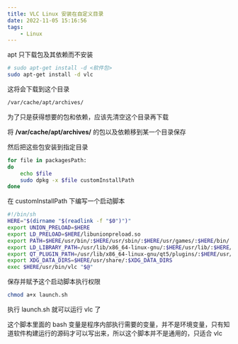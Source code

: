 ```yaml
---
title: VLC Linux 安装在自定义目录
date: 2022-11-05 15:16:56
tags: 
    - Linux
---
```


apt 只下载包及其依赖而不安装

```bash
# sudo apt-get install -d <软件包>
sudo apt-get install -d vlc
```
<!--more-->
这将会下载到这个目录

```bash
/var/cache/apt/archives/
```

为了只是获得想要的包和依赖，应该先清空这个目录再下载

将 **/var/cache/apt/archives/** 的包以及依赖移到某一个目录保存

然后把这些包安装到指定目录

```bash
for file in packagesPath:
do 
	echo $file
	sudo dpkg -x $file customInstallPath
done
```

在 customInstallPath 下编写一个启动脚本

```bash
#!/bin/sh
HERE="$(dirname "$(readlink -f "$0")")"
export UNION_PRELOAD=$HERE
export LD_PRELOAD=$HERE/libunionpreload.so
export PATH=$HERE/usr/bin/:$HERE/usr/sbin/:$HERE/usr/games/:$HERE/bin/:$HERE/opt/vlc/:$HERE/sbin/:$PATH
export LD_LIBRARY_PATH=/usr/lib/x86_64-linux-gnu/:$HERE/usr/lib/:$HERE/usr/lib/x86_64-linux-gnu/:$HERE/lib/:$HERE/lib/x86_64-linux-gnu/:$HERE/usr/lib/x86_64-linux-gnu/vlc/:$LD_LIBRARY_PATH
export QT_PLUGIN_PATH=/usr/lib/x86_64-linux-gnu/qt5/plugins/:$HERE/usr/lib/x86_64-linux-gnu/qt5/plugins/:$QT_PLUGIN_PATH
export XDG_DATA_DIRS=$HERE/usr/share/:$XDG_DATA_DIRS
exec $HERE/usr/bin/vlc "$@"
```

保存并赋予这个启动脚本执行权限

```bash
chmod a+x launch.sh
```

执行 launch.sh 就可以运行 vlc 了

这个脚本里面的 bash 变量是程序内部执行需要的变量，并不是环境变量，只有知道软件构建运行的源码才可以写出来，所以这个脚本并不是通用的，只适合 vlc




